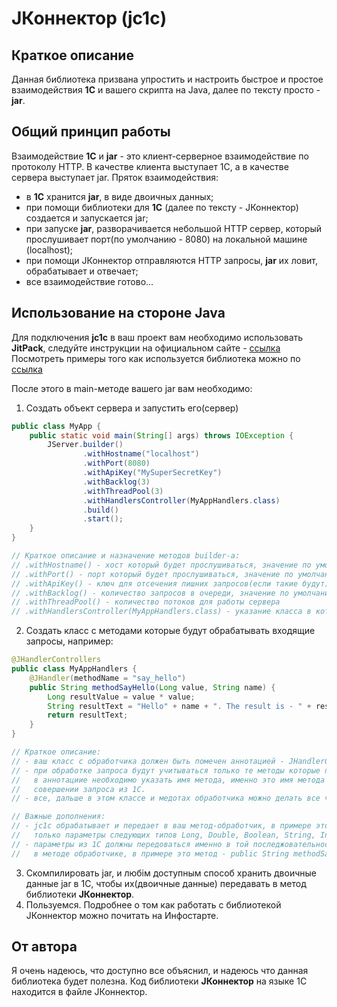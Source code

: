# JКоннектор (jc1c)

## Краткое описание
Данная библиотека призвана упростить и настроить быстрое и простое
взаимодействия **1С** и вашего скрипта на Java, далее по тексту просто - **jar**.

## Общий принцип работы
Взаимодействие **1С** и **jar** - это клиент-серверное взаимодействие по протоколу HTTP.
В качестве клиента выступает 1С, а в качестве сервера выступает jar.
Пряток взаимодействия:
- в **1С** хранится **jar**, в виде двоичных данных;
- при помощи библиотеки для **1С** (далее по тексту - JКоннектор) создается и запускается jar;
- при запуске **jar**, разворачивается небольшой HTTP сервер, который прослушивает
порт(по умолчанию - 8080) на локальной машине (localhost);
- при помощи JКоннектор отправляются HTTP запросы, **jar** их ловит, обрабатывает и отвечает;
- все взаимодействие готово...

## Использование на стороне Java
Для подключения **jc1c** в ваш проект вам необходимо использовать **JitPack**,
следуйте инструкции на официальном сайте - [ссылка](https://jitpack.io/#kaliuzhnyi/jc1c/1.0.1 "https://jitpack.io/#kaliuzhnyi/jc1c/1.0.1")
Посмотреть примеры того как используется библиотека можно по [ссылка](https://github.com/kaliuzhnyi/jc1c-examples "https://github.com/kaliuzhnyi/jc1c-examples")

После этого в main-методе вашего jar вам необходимо:
1. Создать объект сервера и запустить его(сервер)
``` java
public class MyApp {
    public static void main(String[] args) throws IOException {
        JServer.builder()
                .withHostname("localhost")
                .withPort(8080)
                .withApiKey("MySuperSecretKey")
                .withBacklog(3)
                .withThreadPool(3)
                .withHandlersController(MyAppHandlers.class)
                .build()
                .start();
    }
}

// Краткое описание и назначение методов builder-а:
// .withHostname() - хост который будет прослушиваться, значение по умолчанию localhost
// .withPort() - порт который будет прослушиваться, значение по умолчанию 8080
// .withApiKey() - ключ для отсечения лишних запросов(если такие будут)
// .withBacklog() - количество запросов в очереди, значение по умолчанию 3
// .withThreadPool() - количество потоков для работы сервера
// .withHandlersController(MyAppHandlers.class) - указание класса в котором содержатся методы-обработчики запросов
```
2. Создать класс с методами которые будут обрабатывать входящие запросы, например:
``` java
@JHandlerControllers
public class MyAppHandlers {
    @JHandler(methodName = "say_hello")
    public String methodSayHello(Long value, String name) {
        Long resultValue = value * value;
        String resultText = "Hello" + name + ". The result is - " + resultValue;
        return resultText;
    }
}

// Краткое описание:
// - ваш класс с обработчика должен быть помечен аннотацией - JHandlerControllers
// - при обработке запроса будут учитываться только те методы которые помечены фннотацией - JHandler
//   в аннотациие необходимо указать имя метода, именно это имя метода необходимо указывать при 
//   совершении запроса из 1С.
// - все, дальше в этом классе и медотах обработчика можно делать все что угодно ;)

// Важные дополнения:
// - jc1c обрабатывает и передает в ваш метод-обработчик, в примере это метод - public String methodSayHello(Long value, String name)
//   только параметры следующих типов Long, Double, Boolean, String, Instant
// - параметры из 1С должны передоваться именно в той последжовательности в которой они указаны
//   в методе обработчике, в примере это метод - public String methodSayHello(Long value, String name)

```
3. Скомпилировать jar, и любім доступным способ хранить двоичные данные jar в 1С, чтобы их(двоичные данные)
передавать в метод библиотеки **JКоннектор**.
4. Пользуемся. Подробнее о том как работать с библиотекой JКоннектор можно почитать на Инфостарте.

## От автора
Я очень надеюсь, что доступно все объяснил, и надеюсь что данная библиотека будет полезна.
Код библиотеки **JКоннектор** на языке 1С находится в файле JКоннектор.